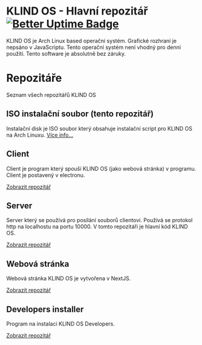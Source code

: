 # KLIND OS - Hlavní repozitář [![Better Uptime Badge](https://betteruptime.com/status-badges/v1/monitor/iof2.svg)](https://betteruptime.com/?utm_source=status_badge)

KLIND OS je Arch Linux based operační systém. Grafické rozhraní je nepsáno v JavaScriptu. Tento operační systém není vhodný pro denní použití. Tento software je absolutně bez záruky.

# Repozitáře

Seznam všech repozitářů KLIND OS

## ISO instalační soubor (tento repozitář)

Instalační disk je ISO soubor který obsahuje instalační script pro KLIND OS na Arch Linuxu. [Více info...](README-ISO.md)

## Client

Client je program který spouší KLIND OS (jako webová stránka) v programu. Client je postavený v electronu.

[Zobrazit repozitář](https://github.com/JZITNIK-github/KLIND-OS-Client)

## Server

Server který se používá pro posílání souborů clientovi. Používá se protokol http na localhostu na portu 10000. V tomto repozitáři je hlavní kód KLIND OS.

[Zobrazit repozitář](https://github.com/JZITNIK-github/KLIND-OS-Server)

## Webová stránka

Webová stránka KLIND OS je vytvořena v NextJS.

[Zobrazit repozitář](https://github.com/JZITNIK-github/KLIND-OS-Website)

## Developers installer

Program na instalaci KLIND OS Developers.

[Zobrazit repozitář](https://github.com/JZITNIK-github/KLIND-OS-Dev)
